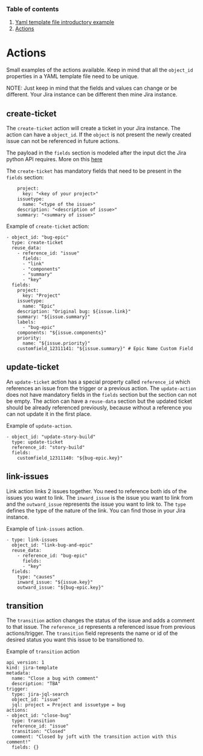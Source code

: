 ### Table of contents

1. [Yaml template file introductory example](introduction.md)
2. [Actions](actions.md)

# Actions

Small examples of the actions available. Keep in mind that all the `object_id` properties in a YAML template file need to be unique.

NOTE: Just keep in mind that the fields and values can change or be different. Your Jira instance can be different then mine Jira instance.

## create-ticket

The `create-ticket` action will create a ticket in your Jira instance. The action can have a `object_id`. If the `object` is not present the newly created issue can not be referenced in future actions.

The payload in the `fields` section is modeled after the input dict the Jira python API requires. More on this [here](https://jira.readthedocs.io/api.html)

The `create-ticket` has mandatory fields that need to be present in the `fields` section:

```
    project: 
      key: "<key of your project>"
    issuetype:
      name: "<type of the issue>"
    description: "<description of issue>"
    summary: "<summary of issue>"
```

Example of `create-ticket` action:

```
- object_id: "bug-epic"
  type: create-ticket
  reuse_data:
    - reference_id: "issue"
      fields: 
      - "link"
      - "components"
      - "summary"
      - "key"
  fields:
    project: 
      key: "Project"
    issuetype:
      name: "Epic"
    description: "Original bug: ${issue.link}"
    summary: "${issue.summary}"
    labels: 
      - "bug-epic"
    components: "${issue.components}"
    priority: 
      name: "${issue.priority}"
    customfield_12311141: "${issue.summary}" # Epic Name Custom Field
```

## update-ticket

An `update-ticket` action has a special property called `reference_id` which references an issue from the trigger or a previous action. The `update-action` does not have mandatory fields in the `fields` section but the section can not be empty. The action can have a `reuse-data` section but the updated ticket should be already referenced previously, because without a reference you can not update it in the first place.


Example of `update-action`.

```
- object_id: "update-story-build"
  type: update-ticket
  reference_id: "story-build"
  fields:
    customfield_12311140: "${bug-epic.key}"
```

## link-issues

Link action links 2 issues together. You need to reference both ids of the issues you want to link. The `inward_issue` is the issue you want to link from and the `outward_issue` represents the issue you want to link to. The `type` defines the type of the nature of the link. You can find those in your Jira instance.

Example of `link-issues` action.

```
- type: link-issues
  object_id: "link-bug-and-epic"
  reuse_data:
    - reference_id: "bug-epic"
      fields: 
      - "key"
  fields:
    type: "causes"
    inward_issue: "${issue.key}"
    outward_issue: "${bug-epic.key}"
```

## transition

The `transition` action changes the status of the issue and adds a comment to that issue. The `reference_id` represents a referenced issue from previous actions/trigger. The `transition` field represents the name or id of the desired status you want this issue to be transitioned to.

Example of `transition` action

```
api_version: 1
kind: jira-template
metadata:
  name: "Close a bug with comment"
  description: "TBA"
trigger:
  type: jira-jql-search
  object_id: "issue"
  jql: project = Project and issuetype = bug
actions:
- object_id: "close-bug" 
  type: transition
  reference_id: "issue"
  transition: "Closed"
  comment: "Closed by joft with the transition action with this comment!"
  fields: {}
```
